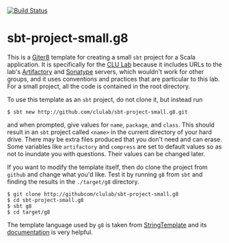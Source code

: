 <!-- [![Build Status](https://travis-ci.org/clulab/sbt-project-small.g8.svg?branch=main)](https://travis-ci.org/clulab/sbt-project-small.g8) -->
[![Build Status](https://github.com/clulab/sbt-project-small.g8/workflows/sbt-project-small%20CI/badge.svg)](https://github.com/clulab/sbt-project-small.g8/actions)

# sbt-project-small.g8

This is a [Giter8](http://foundweekends.org/giter8) template for creating a small `sbt` project for a Scala application.  It is specifically for the  [CLU Lab](http://github.com/clulab) because it includes URLs to the lab's [Artifactory](http://artifactory.cs.arizona.edu:8081/artifactory/webapp/#/home) and [Sonatype](https://oss.sonatype.org/index.html#nexus-search;quick~clulab) servers, which wouldn't work for other groups, and it uses conventions and practices that are particular to this lab.  For a small project, all the code is contained in the root directory.

To use this template as an `sbt` project, do not clone it, but instead run
```
$ sbt new http://github.com/clulab/sbt-project-small.g8.git
```
and when prompted, give values for `name`, `package`, and `class`.  This should result in an `sbt` project called `<name>` in the current directory of your hard drive.  There may be extra files produced that you don't need and can erase.  Some variables like `artifactory` and `compress` are set to default values so as not to inundate you with questions.  Their values can be changed later. 

If you want to modify the template itself, then do clone the project from `github` and change what you'd like.  Test it by running `g8` from `sbt` and finding the results in the `./target/g8` directory.
```
$ git clone http://githubcom/clulab/sbt-project-small.g8
$ cd sbt-project-small.g8
$ sbt g8
$ cd target/g8
```
The template language used by `g8` is taken from [StringTemplate](https://github.com/antlr/stringtemplate4/) and its [documentation](https://github.com/antlr/stringtemplate4/blob/master/doc/index.md) is very helpful.
